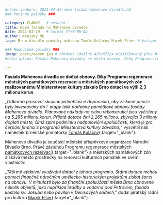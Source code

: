 ```yaml
---
#název souboru: 2021-03-29-nova-fasada-mahenovo-divadlo.md
### Povinné položky ###

category: CLANKY   # nešahat!
title: Nová fasáda na Mahenově divadle
date: 2021-03-29   # formát YYYY-MM-DD
author: Krajský MO
tags: Brno divadlo památky ochrana Tomáš-Koláčny Marek-Fišer # kategorie odděleny mezerami, např. volby zemědělství životní-prostředí piráti (viz https://jihomoravsky.pirati.cz/tags/)

### Nepovinné položky ###
image: posts/mahen.jpg # obrázek ideálně 420x677px minifikovaný přes https://tinypng.com/
#description: Fasáda Mahenova divadla se dočká obnovy. Díky Programu regenerace městských památkových rezervací a městských památkových zón realizovanému Ministerstvem kultury získalo Brno dotaci ve výši 2,3 milionu korun.

---
```

**Fasáda Mahenova divadla se dočká obnovy. Díky Programu regenerace městských památkových rezervací a městských památkových zón realizovanému Ministerstvem kultury získalo Brno dotaci ve výši 2,3 milionu korun.**

*„Odborná pracovní skupina jednohlasně doporučila, aby získané peníze byly investovány do I. etapy tolik potřebné památkové obnovy fasády Mahenova divadla. Plánované náklady na celou rekonstrukci jsou vyčísleny na 5,265 milionu korun. Přijatá dotace činí 2,265 milionu, zbývající 3 miliony doplatí město, čímž splní podmínku nadpoloviční spoluúčasti, která je pro čerpání financí z programů Ministerstva kultury závazná,“* vysvětlil náš náměstek brněnské primátorky [Tomáš Koláčný](https://jihomoravsky.pirati.cz/lide/tomas-kolacny/){:target="_blank"}.

Mahenovo divadlo je součástí městské příspěvkové organizace Národní Divadlo Brno. Právě zásluhou [Programu regenerace městských památkových rezervací](https://www.brno.cz/brno-aktualne/tiskovy-servis/tiskove-zpravy/a/brno-ziskalo-dotaci-od-ministerstva-kultury-ktera-umozni-mestu-zahajit-pamatkovou-obnovu-fasady-mah/){:target="_blank"} a městských památkových zón získává město prostředky na renovaci kulturních památek ve svém vlastnictví.

*„Těší mě efektivní využívání dotací z tohoto programu. Státní dotace mohou pomoci finančně náročným umělecko-historickým projektům získat šanci na obnovu. V minulosti bylo za finanční spoluúčasti města Brna obnoveno několik objektů, jako například  hradby a vodárna pod Petrovem, fasáda kostela sv. Jakuba nebo pavilon v Denisových sadech,”* dodal pirátský radní pro kulturu [Marek Fišer](https://jihomoravsky.pirati.cz/lide/marek-fiser/){:target="_blank"}.

